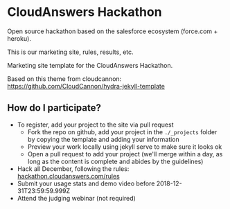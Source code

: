 # CloudAnswers Hackathon

Open source hackathon based on the salesforce ecosystem (force.com + heroku).

This is our marketing site, rules, results, etc.

Marketing site template for the CloudAnswers Hackathon.

Based on this theme from cloudcannon:
https://github.com/CloudCannon/hydra-jekyll-template

## How do I participate?

- To register, add your project to the site via pull request
  - Fork the repo on github, add your project in the `./_projects` folder by copying the template and adding your information
  - Preview your work locally using jekyll serve to make sure it looks ok
  - Open a pull request to add your project (we'll merge within a day, as long as the content is complete and abides by the guidelines)
- Hack all December, following the rules: [hackathon.cloudanswers.com/rules](https://hackathon.cloudanswers.com/rules)
- Submit your usage stats and demo video before 2018-12-31T23:59:59.999Z
- Attend the judging webinar (not required)
